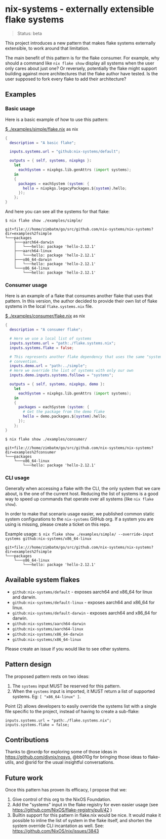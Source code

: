 # nix-systems - externally extensible flake systems

> Status: beta

This project introduces a new pattern that makes flake systems externally
extensible, to work around that limitation.

The main benefit of this pattern is for the flake consumer. For example, why
should a command like `nix flake show` display all systems when the user only
cares about just one?  Or reversely, potentially the flake might support building
against more architectures that the flake author have tested.  Is the user
supposed to fork every flake to add their architecture?

## Examples

### Basic usage

Here is a basic example of how to use this pattern:

[$ ./examples/simple/flake.nix](./examples/simple/flake.nix) as nix
```nix
{
  description = "A basic flake";

  inputs.systems.url = "github:nix-systems/default";

  outputs = { self, systems, nixpkgs }:
    let
      eachSystem = nixpkgs.lib.genAttrs (import systems);
    in
    {
      packages = eachSystem (system: {
        hello = nixpkgs.legacyPackages.${system}.hello;
      });
    };
}
```

And here you can see all the systems for that flake:

`$ nix flake show ./examples/simple/`
```
git+file:///home/zimbatm/go/src/github.com/nix-systems/nix-systems?dir=examples%2fsimple
└───packages
    ├───aarch64-darwin
    │   └───hello: package 'hello-2.12.1'
    ├───aarch64-linux
    │   └───hello: package 'hello-2.12.1'
    ├───x86_64-darwin
    │   └───hello: package 'hello-2.12.1'
    └───x86_64-linux
        └───hello: package 'hello-2.12.1'
```

### Consumer usage

Here is an example of a flake that consumes another flake that uses that
pattern. In this version, the author decided to provide their own list of
flake systems in the local `flake.systems.nix` file.

[$ ./examples/consumer/flake.nix](./examples/consumer/flake.nix) as nix
```nix
{
  description = "A consumer flake";

  # Here we use a local list of systems
  inputs.systems.url = "path:./flake.systems.nix";
  inputs.systems.flake = false;

  # This represents another flake dependency that uses the same "systems"
  # convention.
  inputs.demo.url = "path:../simple";
  # Here we override the list of systems with only our own
  inputs.demo.inputs.systems.follows = "systems";

  outputs = { self, systems, nixpkgs, demo }:
    let
      eachSystem = nixpkgs.lib.genAttrs (import systems);
    in
    {
      packages = eachSystem (system: {
        # Get the package from the demo flake
        hello = demo.packages.${system}.hello;
      });
    };
}
```

`$ nix flake show ./examples/consumer/`
```
git+file:///home/zimbatm/go/src/github.com/nix-systems/nix-systems?dir=examples%2fconsumer
└───packages
    └───x86_64-linux
        └───hello: package 'hello-2.12.1'
```

### CLI usage

Generally when accessing a flake with the CLI, the only system that we care
about, is the one of the current host. Reducing the list of systems is a good
way to speed up commands that operate over all systems (like `nix flake show`).


In order to make that scenario usage easier, we published common static system
configurations to the `nix-systems` GitHub org. If a system you are using is
missing, please create a ticket on this repo.

Example usage:
`$ nix flake show ./examples/simple/ --override-input systems github:nix-systems/x86_64-linux`
```
git+file:///home/zimbatm/go/src/github.com/nix-systems/nix-systems?dir=examples%2fsimple
└───packages
    └───x86_64-linux
        └───hello: package 'hello-2.12.1'
```

## Available system flakes

* `github:nix-systems/default` - exposes aarch64 and x86_64 for linux and darwin.
* `github:nix-systems/default-linux` - exposes aarch64 and x86_64 for linux.
* `github:nix-systems/default-darwin` - exposes aarch64 and x86_64 for darwin.
* `github:nix-systems/aarch64-darwin`
* `github:nix-systems/aarch64-linux`
* `github:nix-systems/x86_64-darwin`
* `github:nix-systems/x86_64-linux`

Please create an issue if you would like to see other systems.

## Pattern design

The proposed pattern rests on two ideas:

1. The `systems` input MUST be reserved for this pattern.
2. When the `systems` input is imported, it MUST return a list of supported
   systems. Eg: `[ "x86_64-linux" ]`.

Point (2) allows developers to easily override the systems list with a single
file specific to the project, instead of having to create a sub-flake:
```
inputs.systems.url = "path:./flake.systems.nix";
inputs.systems.flake = false;
```

## Contributions

Thanks to @nxrdp for exploring some of those ideas in
https://github.com/divnix/nosys, @bb010g for bringing those ideas to
flake-utils, and @srid for the usual insightful conversations.

## Future work

Once this pattern has proven its efficacy, I propose that we:
1. Give control of this org to the NixOS Foundation.
2. Add the "systems" input in the flake registry for even easier usage (see
   https://github.com/NixOS/flake-registry/pull/42 )
3. Builtin support for this pattern in flake.nix would be nice. It would
   make it possible to inline the list of system in the flake itself, and
   shorten the system override CLI incantation as well. See:
   https://github.com/NixOS/nix/issues/3843

